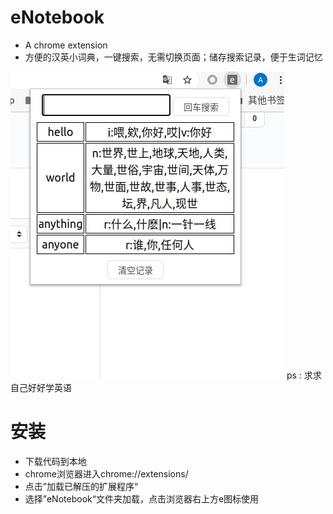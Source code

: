 # eNotebook
- A chrome extension
- 方便的汉英小词典，一键搜索，无需切换页面；储存搜索记录，便于生词记忆

![image](https://raw.githubusercontent.com/noob20000405/readme_pic/master/images/capture.jpg)
ps : 求求自己好好学英语
# 安装
- 下载代码到本地
- chrome浏览器进入chrome://extensions/
- 点击”加载已解压的扩展程序“
- 选择”eNotebook“文件夹加载，点击浏览器右上方e图标使用
